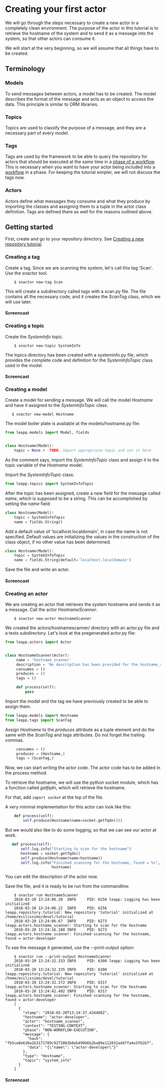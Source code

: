 # Creating your first actor

We will go through the steps necessary to create a new actor in a completely clean environment.
The purpose of the actor in this tutorial is to retrieve the hostname of the
system and to send it as a message into the system, so that other actors can consume it.

We will start at the very beginning, so we will assume that all things have to be created.

## Terminology

### Models
To send messages between actors, a model has to be created. The model describes the format of the
message and acts as an object to access the data. This principle is similar to ORM libraries.

### Topics
Topics are used to classify the purpose of a message, and they are a necessary part of every model.

### Tags
Tags are used by the framework to be able to query the repository for actors that should be
executed at the same time in a [phase of a workflow](terminology.html#phase). This is necessary when you want to have your actor being included into a [workflow](terminology.html#workflow) in a phase. For keeping the tutorial simpler, we will not discuss the tags now.

### Actors
Actors define what messages they consume and what they produce by importing the
classes and assigning them to a tuple in the actor class definition.
Tags are defined there as well for the reasons outlined above.


## Getting started

First, create and go to your repository directory. See [Creating a new repository tutorial](create-repository).

### Creating a tag

Create a tag. Since we are scanning the system, let's
call this tag 'Scan'. Use the snactor tool.

```shell
    $ snactor new-tag Scan
```

This will create a subdirectory called tags with a scan.py file. The file contains all
the necessary code, and it creates the *ScanTag* class, which we will use
later.

#### Screencast

<asciinema-player src="_static/screencasts/create-tag.json"></ascinema-player>

### Creating a topic

Create the *SystemInfo* topic.

```shell
    $ snactor new-topic SystemInfo
```

The topics directory has been created with a systeminfo.py file, which provides
the complete code and definition for the *SystemInfoTopic* class used in the model.

#### Screencast

<asciinema-player src="_static/screencasts/create-topic.json"></ascinema-player>

### Creating a model

Create a model for sending a message. We will call the
model *Hostname* and have it assigned to the *SystemInfoTopic* class.

```shell
   $ snactor new-model Hostname
```

The model boiler plate is available at the models/hostname.py file:

```python
from leapp.models import Model, fields


class Hostname(Model):
    topic = None #  TODO: import appropriate topic and set it here
```

As the comment says, import the *SystemInfoTopic* class and assign it to
the topic variable of the *Hostname* model.

Import the *SystemInfoTopic* class:
```python
from leapp.topics import SystemInfoTopic
```

After the topic has been assigned, create a new field for the message
called *name*, which is supposed to be a string. This can be accomplished by
setting the *name* field:

```python
class Hostname(Model):
    topic = SystemInfoTopic
    name = fields.String()
```

Add a default value of 'localhost.localdomain', in case the name
is not specified. Default values are initializing the values in the
construction of the class object, if no other value has been determined.

```python
class Hostname(Model):
    topic = SystemInfoTopic
    name = fields.String(default='localhost.localdomain')
```

Save the file and write an actor.

#### Screencast

<asciinema-player src="_static/screencasts/create-model.json"></ascinema-player>


### Creating an actor

We are creating an actor
that retrieves the system hostname and sends it as a message.
Call the actor *HostnameScanner*.

```shell
    $ snactor new-actor HostnameScanner
```

We created the actors/hostnamescanner/ directory with an actor.py file
and a tests subdirectory. Let's look at the pregenerated actor.py file:

```python
from leapp.actors import Actor


class HostnameScanner(Actor):
     name = 'hostname_scanner'
     description = 'No description has been provided for the hostname_scanner actor.'
     consumes = ()
     produces = ()
     tags = ()

     def process(self):
         pass
```

Import the model and the tag we have previously created to
be able to assign them.

```python
from leapp.models import Hostname
from leapp.tags import ScanTag
```

Assign *Hostname* to the *produces* attribute as a tuple element and
do the same with the *ScanTag* and *tags* attributes.
Do not forget the trailing commas.

```python
     consumes = ()
     produces = (Hostname,)
     tags = (ScanTag,)
```

Now, we can start writing the actor code. The actor code has to be added
in the process method.

To retrieve the hostname, we will use the python socket module, which has
a function called *getfqdn*, which will retrieve the hostname.

For that, add `import socket` at the top of the file.

A very minimal implementation for this actor can look like this:

```python
    def process(self):
        self.produce(Hostname(name=socket.getfqdn()))
```

But we would also like to do some logging, so that we can see our actor at work.

```python
   def process(self):
       self.log.info("Starting to scan for the hostname")
       hostname = socket.getfqdn()
       self.produce(Hostname(name=hostname))
       self.log.info("Finished scanning for the hostname, found = %s",
                     hostname)
```

You can edit the description of the actor now.

Save the file, and it is ready to be run from the commandline:

```shell
    $ snactor run HostnameScanner
    2018-03-20 13:24:06.20  INFO     PID: 6256 leapp: Logging has been initialized
    2018-03-20 13:24:06.22  INFO     PID: 6256 leapp.repository.tutorial: New repository 'tutorial' initialized at /home/evilissimo/devel/tutorial
    2018-03-20 13:24:06.67  INFO     PID: 6273 leapp.actors.hostname_scanner: Starting to scan for the hostname
    2018-03-20 13:24:16.188 INFO     PID: 6273 leapp.actors.hostname_scanner: Finished scanning for the hostname, found = actor-developer
```

To see the message it generated, use the --print-output option:

```shell
    $ snactor run --print-output HostnameScanner
    2018-03-20 13:24:32.333 INFO     PID: 6300 leapp: Logging has been initialized
    2018-03-20 13:24:32.335 INFO     PID: 6300 leapp.repository.tutorial: New repository 'tutorial' initialized at /home/evilissimo/devel/tutorial
    2018-03-20 13:24:32.372 INFO     PID: 6317 leapp.actors.hostname_scanner: Starting to scan for the hostname
    2018-03-20 13:24:42.492 INFO     PID: 6317 leapp.actors.hostname_scanner: Finished scanning for the hostname, found = actor-developer
    [
      {
        "stamp": "2018-03-20T13:24:37.434408Z",
        "hostname": "actor-developer",
        "actor": "hostname_scanner",
        "context": "TESTING-CONTEXT",
        "phase": "NON-WORKFLOW-EXECUTION",
        "message": {
          "hash": "fb5ce8e630a1b3171709c9273883b8eb499b6b2ba09e112832ad47fa4e3f62b7",
          "data": "{\"name\": \"actor-developer\"}"
        },
        "type": "Hostname",
        "topic": "system_info"
      }
    ]
```

#### Screencast

<asciinema-player src="_static/screencasts/create-actor.json"></ascinema-player>

